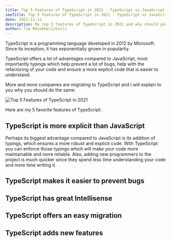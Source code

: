 ```yaml
---
title: Top 5 Features of TypeScript in 2021 - TypeScript vs JavaScript
seoTitle: Top 5 Features of TypeScript in 2021 - TypeScript vs JavaScript
date: 2021-11-11
description: My top 5 features of TypeScript in 2021 and why should you choose TypeScript over JavaScript for your next web application.
author: Tim Mouskhelichvili
---
```


TypeScript is a programming language developed in 2012 by Microsoft. Since its inception, it has exponentially grown in popularity.

TypeScript offers a lot of advantages compared to JavaScript, most importantly typings which help prevent a lot of bugs, help with the refactoring of your code and ensure a more explicit code that is easier to understand.

More and more companies are migrating to TypeScript and I will explain to you why you should do the same.

![Top 5 Features of TypeScript in 2021](https://www.youtube.com/embed/ENznouAq-JI)

Here are my 5 favorite features of TypeScript:

## TypeScript is more explicit than JavaScript

Perhaps its biggest advantage compared to JavaScript is its addition of typings, which ensures a more robust and explicit code. With TypeScript you can enforce those typings which will make your code more maintainable and more reliable. Also, adding new programmers to the project is much quicker since they spend less time understanding your code and more time writing it.

## TypeScript makes it easier to prevent bugs

## TypeScript has great Intellisense

## TypeScript offers an easy migration

## TypeScript adds new features
